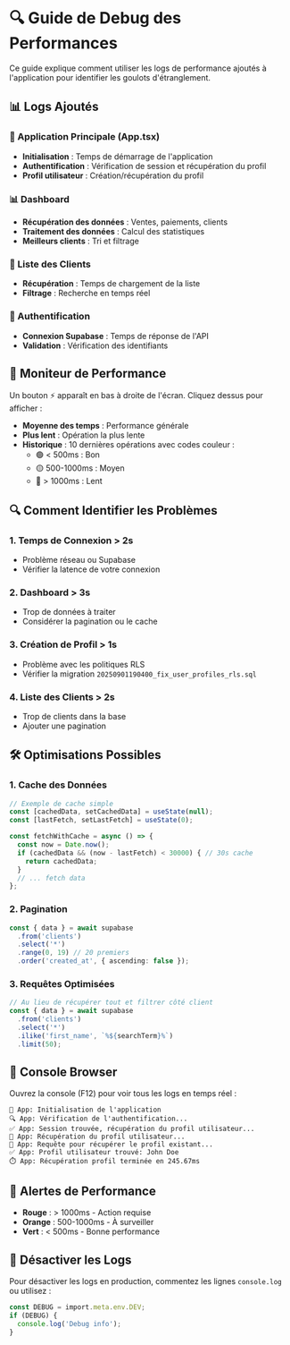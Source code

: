 # 🔍 Guide de Debug des Performances

Ce guide explique comment utiliser les logs de performance ajoutés à l'application pour identifier les goulots d'étranglement.

## 📊 Logs Ajoutés

### 🚀 Application Principale (App.tsx)
- **Initialisation** : Temps de démarrage de l'application
- **Authentification** : Vérification de session et récupération du profil
- **Profil utilisateur** : Création/récupération du profil

### 📊 Dashboard
- **Récupération des données** : Ventes, paiements, clients
- **Traitement des données** : Calcul des statistiques
- **Meilleurs clients** : Tri et filtrage

### 👥 Liste des Clients
- **Récupération** : Temps de chargement de la liste
- **Filtrage** : Recherche en temps réel

### 🔐 Authentification
- **Connexion Supabase** : Temps de réponse de l'API
- **Validation** : Vérification des identifiants

## 🎯 Moniteur de Performance

Un bouton ⚡ apparaît en bas à droite de l'écran. Cliquez dessus pour afficher :

- **Moyenne des temps** : Performance générale
- **Plus lent** : Opération la plus lente
- **Historique** : 10 dernières opérations avec codes couleur :
  - 🟢 < 500ms : Bon
  - 🟡 500-1000ms : Moyen
  - 🔴 > 1000ms : Lent

## 🔍 Comment Identifier les Problèmes

### 1. **Temps de Connexion > 2s**
- Problème réseau ou Supabase
- Vérifier la latence de votre connexion

### 2. **Dashboard > 3s**
- Trop de données à traiter
- Considérer la pagination ou le cache

### 3. **Création de Profil > 1s**
- Problème avec les politiques RLS
- Vérifier la migration `20250901190400_fix_user_profiles_rls.sql`

### 4. **Liste des Clients > 2s**
- Trop de clients dans la base
- Ajouter une pagination

## 🛠️ Optimisations Possibles

### 1. **Cache des Données**
```typescript
// Exemple de cache simple
const [cachedData, setCachedData] = useState(null);
const [lastFetch, setLastFetch] = useState(0);

const fetchWithCache = async () => {
  const now = Date.now();
  if (cachedData && (now - lastFetch) < 30000) { // 30s cache
    return cachedData;
  }
  // ... fetch data
};
```

### 2. **Pagination**
```typescript
const { data } = await supabase
  .from('clients')
  .select('*')
  .range(0, 19) // 20 premiers
  .order('created_at', { ascending: false });
```

### 3. **Requêtes Optimisées**
```typescript
// Au lieu de récupérer tout et filtrer côté client
const { data } = await supabase
  .from('clients')
  .select('*')
  .ilike('first_name', `%${searchTerm}%`)
  .limit(50);
```

## 📱 Console Browser

Ouvrez la console (F12) pour voir tous les logs en temps réel :

```
🚀 App: Initialisation de l'application
🔍 App: Vérification de l'authentification...
✅ App: Session trouvée, récupération du profil utilisateur...
👤 App: Récupération du profil utilisateur...
📡 App: Requête pour récupérer le profil existant...
✅ App: Profil utilisateur trouvé: John Doe
⏱️ App: Récupération profil terminée en 245.67ms
```

## 🚨 Alertes de Performance

- **Rouge** : > 1000ms - Action requise
- **Orange** : 500-1000ms - À surveiller
- **Vert** : < 500ms - Bonne performance

## 🔧 Désactiver les Logs

Pour désactiver les logs en production, commentez les lignes `console.log` ou utilisez :

```typescript
const DEBUG = import.meta.env.DEV;
if (DEBUG) {
  console.log('Debug info');
}
```
